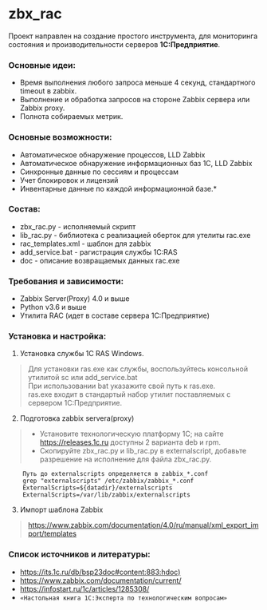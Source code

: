 # zbx_rac
Проект направлен на создание простого инструмента, для мониторинга состояния и производительности серверов **1С:Предприятие**. 

### Основные идеи:
- Время выполнения любого запроса меньше 4 секунд, стандартного timeout в zabbix.
- Выполнение и обработка запросов на стороне Zabbix сервера или Zabbix proxy.
- Полнота собираемых метрик.

### Основные возможности:
- Автоматическое обнаружение процессов, LLD Zabbix
- Автоматическое обнаружение информационных баз 1С, LLD Zabbix
- Синхронные данные по сессиям и процессам
- Учет блокировок и лицензий
- Инвентарные данные по каждой информационной базе.*

### Состав:
- zbx_rac.py - исполняемый скрипт
- lib_rac.py - библиотека с реализацией оберток для утелиты rac.exe
- rac_templates.xml - шаблон для zabbix
- add_service.bat - рагистрация службы 1С:RAS
- doc - описание возвращаемых данных rac.exe 

### Требования и зависимости:
- Zabbix Server(Proxy) 4.0 и выше
- Python v3.6 и выше
- Утилита RAC (идет в составе сервера 1С:Предприятие)

### Установка и настройка:

1. Установка службы 1С RAS Windows.
>Для установки ras.exe как службы, воспользуйтесь консольной утилитой sc или add_service.bat<br>
>При использовании bat указажите свой путь к ras.exe.<br>
>ras.exe входит в стандартый набор утилит поставляемых с сервером 1С:Предприятие.

2. Подготовка zabbix servera(proxy)
> - Установите технологическую платформу 1C; на сайте <https://releases.1c.ru> доступны 2 варианта deb  и rpm.
> - Скопируйте zbx_rac.py и lib_rac.py в externalscript, добавьте разрешение  на исполнение для файла zbx_rac.py.
```
	Путь до externalscripts определяется в zabbix_*.conf
	grep "externalscripts" /etc/zabbix/zabbix_*.conf
	ExternalScripts=${datadir}/externalscripts
	ExternalScripts=/var/lib/zabbix/externalscripts
```

3. Импорт шаблона Zabbix </summary>
> <https://www.zabbix.com/documentation/4.0/ru/manual/xml_export_import/templates>


### Список источников и литературы:
- <https://its.1c.ru/db/bsp23doc#content:883:hdoc)>
- <https://www.zabbix.com/documentation/current/>
- <https://infostart.ru/1c/articles/1285308/>
- `«Настольная книга 1С:Эксперта по технологическим вопросам»`